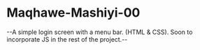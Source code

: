 # Maqhawe-Mashiyi-00
--A simple login screen with a menu bar. (HTML & CSS). Soon to incorporate JS in the rest of the project.--
